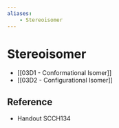 ```yaml
---
aliases:
    - Stereoisomer
---
```


# Stereoisomer

- [[03D1 - Conformational Isomer]]
- [[03D2 - Configurational Isomer]]

## Reference

- Handout SCCH134

